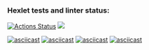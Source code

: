 ### Hexlet tests and linter status:
[![Actions Status](https://github.com/HakiSan/python-project-49/actions/workflows/hexlet-check.yml/badge.svg)](https://github.com/HakiSan/python-project-49/actions)
<a href="https://codeclimate.com/github/HakiSan/python-project-49/maintainability"><img src="https://api.codeclimate.com/v1/badges/474e529fef7fbde5f5e5/maintainability" /></a>

[![asciicast](https://asciinema.org/a/nUpPS7HXmqdmiPERPluIBAizB.svg)](https://asciinema.org/a/nUpPS7HXmqdmiPERPluIBAizB)
[![asciicast](https://asciinema.org/a/l7Ws8E0Bu0qwI87AguXPV0LdK.svg)](https://asciinema.org/a/l7Ws8E0Bu0qwI87AguXPV0LdK)
[![asciicast](https://asciinema.org/a/KoqFXFr9RK9phm4qGgXizt2mX.svg)](https://asciinema.org/a/KoqFXFr9RK9phm4qGgXizt2mX)
[![asciicast](https://asciinema.org/a/jcruoyLzzJfAhnQNbWCcKSNyM.svg)](https://asciinema.org/a/jcruoyLzzJfAhnQNbWCcKSNyM)
